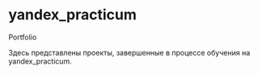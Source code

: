 # yandex_practicum
Portfolio

Здесь представлены проекты, завершенные в процессе обучения на yandex_practicum.


